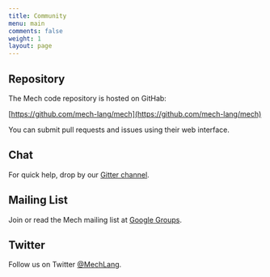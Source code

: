 ```yaml
---
title: Community
menu: main
comments: false
weight: 1
layout: page
---
```


## Repository

The Mech code repository is hosted on GitHab:

[https://github.com/mech-lang/mech](https://github.com/mech-lang/mech)

You can submit pull requests and issues using their web interface.

## Chat

For quick help, drop by our [Gitter channel](https://gitter.im/mech-lang/community?utm_source=share-link&utm_medium=link&utm_campaign=share-link).

## Mailing List

Join or read the Mech mailing list at [Google Groups](https://groups.google.com/forum/#!forum/mechtalk).

## Twitter

Follow us on Twitter [@MechLang](https://twitter.com/MechLang).